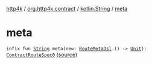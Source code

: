 [http4k](../../index.md) / [org.http4k.contract](../index.md) / [kotlin.String](index.md) / [meta](./meta.md)

# meta

`infix fun `[`String`](https://kotlinlang.org/api/latest/jvm/stdlib/kotlin/-string/index.html)`.meta(new: `[`RouteMetaDsl`](../-route-meta-dsl/index.md)`.() -> `[`Unit`](https://kotlinlang.org/api/latest/jvm/stdlib/kotlin/-unit/index.html)`): `[`ContractRouteSpec0`](../-contract-route-spec0/index.md) [(source)](https://github.com/http4k/http4k/blob/master/http4k-contract/src/main/kotlin/org/http4k/contract/extensions.kt#L23)